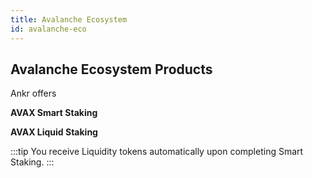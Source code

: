 ```yaml
---
title: Avalanche Ecosystem
id: avalanche-eco
---
```


## Avalanche Ecosystem Products

Ankr offers 

**AVAX Smart Staking**

**AVAX Liquid Staking**

:::tip
You receive Liquidity tokens automatically upon completing Smart Staking.
:::
